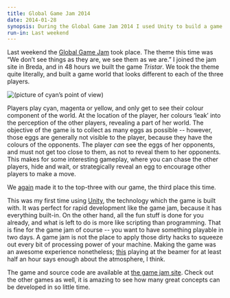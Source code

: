 ```yaml
---
title: Global Game Jam 2014
date: 2014-01-28
synopsis: During the Global Game Jam 2014 I used Unity to build a game in 48 hours.
run-in: Last weekend
---
```


Last weekend the [Global Game Jam](http://globalgamejam.org) took place.
The theme this time was “We don’t see things as they are, we see them as we are.”
I joined the jam site in Breda,
and in 48 hours we built the game _Tristar_.
We took the theme quite literally,
and built a game world that looks different to each of the three players.

![(picture of cyan’s point of view)](/images/tristar-cyan.png)

Players play cyan, magenta or yellow,
and only get to see their colour component of the world.
At the location of the player,
her colours ‘leak’ into the perception of the other players,
revealing a part of her world.
The objective of the game is to collect as many eggs as possible -- however,
those eggs are generally not visible to the player,
because they have the colours of the opponents.
The player _can_ see the eggs of her opponents,
and must not get too close to them, as not to reveal them to her opponents.
This makes for some interesting gameplay,
where you can chase the other players, hide and wait,
or strategically reveal an egg to encourage other players to make a move.

We [again](/2012/01/30/global-game-jam-2012) made it to the top-three with our game,
the third place this time.

This was my first time using [Unity](http://unity3d.com),
the technology which the game is built with.
It was perfect for rapid development like the game jam,
because it has everything built-in.
On the other hand,
all the fun stuff is done for you already,
and what is left to do is more like scripting than programming.
That is fine for the game jam of course -- you want to have something playable in two days.
A game jam is not the place to apply those dirty hacks to squeeze out every bit of processing power of your machine.
Making the game was an awesome experience nonetheless;
[this](http://youtu.be/OZBWfyYtYQY) playing at the beamer for at least half an hour says enough about the atmosphere, I think.

The game and source code are available at [the game jam site](http://globalgamejam.org/2014/games/tristar).
Check out the other games as well,
it is amazing to see how many great concepts can be developed in so little time.
